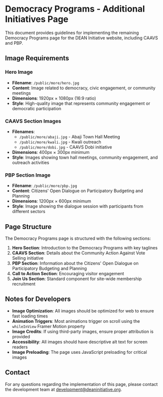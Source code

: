 # Democracy Programs - Additional Initiatives Page

This document provides guidelines for implementing the remaining Democracy Programs page for the DEAN Initiative website, including CAAVS and PBP.

## Image Requirements

### Hero Image
- **Filename**: `/public/more/hero.jpg`
- **Content**: Image related to democracy, civic engagement, or community meetings
- **Dimensions**: 1920px × 1080px (16:9 ratio)
- **Style**: High-quality image that represents community engagement or democratic participation

### CAAVS Section Images
- **Filenames**: 
  - `/public/more/abaji.jpg` - Abaji Town Hall Meeting
  - `/public/more/kwali.jpg` - Kwali outreach
  - `/public/more/dobi.jpg` - CAAVS Dobi initiative
- **Dimensions**: 400px × 300px minimum
- **Style**: Images showing town hall meetings, community engagement, and outreach activities

### PBP Section Image
- **Filename**: `/public/more/pbp.jpg`
- **Content**: Citizens' Open Dialogue on Participatory Budgeting and Planning
- **Dimensions**: 1200px × 600px minimum
- **Style**: Image showing the dialogue session with participants from different sectors

## Page Structure

The Democracy Programs page is structured with the following sections:

1. **Hero Section**: Introduction to the Democracy Programs with key taglines
2. **CAAVS Section**: Details about the Community Action Against Vote Selling initiative
3. **PBP Section**: Information about the Citizens' Open Dialogue on Participatory Budgeting and Planning
4. **Call to Action Section**: Encouraging visitor engagement
5. **Join Us Section**: Standard component for site-wide membership recruitment

## Notes for Developers

- **Image Optimization**: All images should be optimized for web to ensure fast loading times
- **Animation Triggers**: Most animations trigger on scroll using the `whileInView` Framer Motion property
- **Image Credits**: If using third-party images, ensure proper attribution is provided
- **Accessibility**: All images should have descriptive alt text for screen readers
- **Image Preloading**: The page uses JavaScript preloading for critical images

## Contact

For any questions regarding the implementation of this page, please contact the development team at development@deaninitiative.org. 